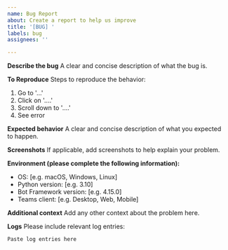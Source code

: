 ```yaml
---
name: Bug Report
about: Create a report to help us improve
title: '[BUG] '
labels: bug
assignees: ''

---
```


**Describe the bug**
A clear and concise description of what the bug is.

**To Reproduce**
Steps to reproduce the behavior:
1. Go to '...'
2. Click on '....'
3. Scroll down to '....'
4. See error

**Expected behavior**
A clear and concise description of what you expected to happen.

**Screenshots**
If applicable, add screenshots to help explain your problem.

**Environment (please complete the following information):**
- OS: [e.g. macOS, Windows, Linux]
- Python version: [e.g. 3.10]
- Bot Framework version: [e.g. 4.15.0]
- Teams client: [e.g. Desktop, Web, Mobile]

**Additional context**
Add any other context about the problem here.

**Logs**
Please include relevant log entries:
```
Paste log entries here
```
